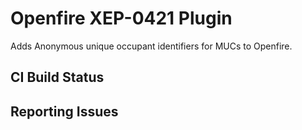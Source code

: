 # Openfire XEP-0421 Plugin

Adds Anonymous unique occupant identifiers for MUCs to Openfire.

## CI Build Status


## Reporting Issues


